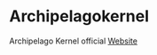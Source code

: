 # Archipelagokernel
Archipelago Kernel official [Website](https://enweazudaniel.github.io/Archipelagokernel/)

